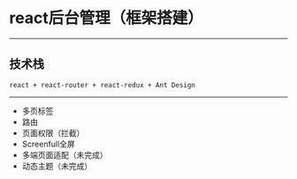 # react后台管理（框架搭建）
---
## 技术栈
```
react + react-router + react-redux + Ant Design
```
---
- 多页标签
- 路由
- 页面权限（拦截）
- Screenfull全屏
- 多端页面适配（未完成）
- 动态主题（未完成）
